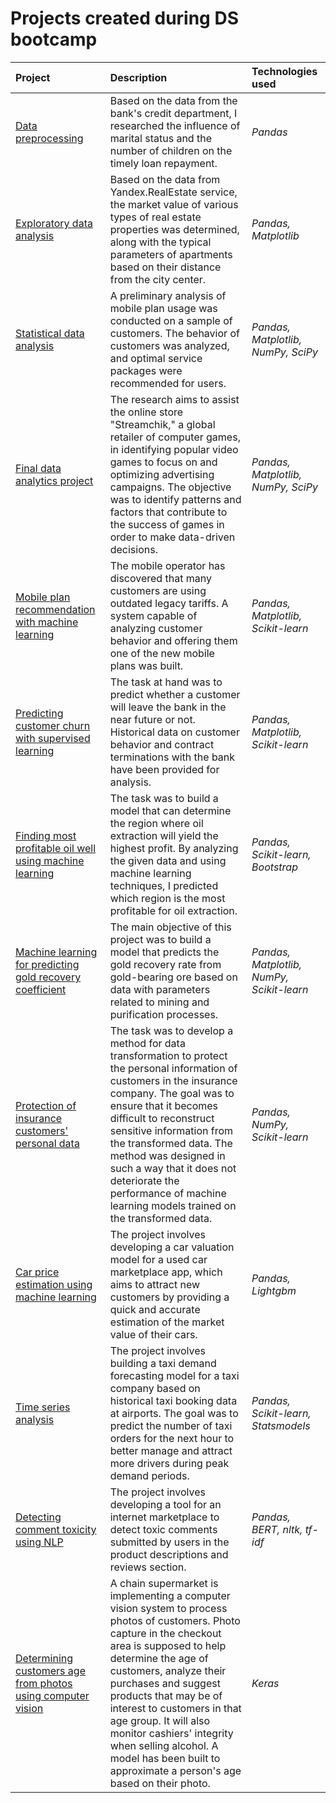 # Projects created during DS bootcamp

| Project | Description | Technologies used | 
| :---------------------- | :---------------------- | :---------------------- |
| [Data preprocessing](https://github.com/gi-garif/data-science-and-analytics-projects/blob/main/Data%20preprocessing.ipynb) | Based on the data from the bank's credit department, I researched the influence of marital status and the number of children on the timely loan repayment. | *Pandas* |
| [Exploratory data analysis](https://github.com/gi-garif/data-science-and-analytics-projects/blob/main/Exploratory%20data%20analysis.ipynb) | Based on the data from Yandex.RealEstate service, the market value of various types of real estate properties was determined, along with the typical parameters of apartments based on their distance from the city center.| *Pandas, Matplotlib* |
| [Statistical data analysis](https://github.com/gi-garif/data-science-and-analytics-projects/blob/main/Statistical%20data%20analysis.ipynb) | A preliminary analysis of mobile plan usage was conducted on a sample of customers. The behavior of customers was analyzed, and optimal service packages were recommended for users.| *Pandas, Matplotlib, NumPy, SciPy* |
| [Final data analytics project](https://github.com/gi-garif/data-science-and-analytics-projects/blob/main/Final%20data%20analytics%20project.ipynb) | The research aims to assist the online store "Streamchik," a global retailer of computer games, in identifying popular video games to focus on and optimizing advertising campaigns. The objective was to identify patterns and factors that contribute to the success of games in order to make data-driven decisions.| *Pandas, Matplotlib, NumPy, SciPy* |
| [Mobile plan recommendation with machine learning](https://github.com/gi-garif/data-science-and-analytics-projects/blob/main/Mobile%20Plan%20Recommendation%20with%20Machine%20Learning.ipynb) | The mobile operator has discovered that many customers are using outdated legacy tariffs. A system capable of analyzing customer behavior and offering them one of the new mobile plans was built.| *Pandas, Matplotlib, Scikit-learn* |
| [Predicting customer churn with supervised learning](https://github.com/gi-garif/data-science-and-analytics-projects/blob/main/Predicting%20Customer%20Churn%20with%20Supervised%20Learning.ipynb) | The task at hand was to predict whether a customer will leave the bank in the near future or not. Historical data on customer behavior and contract terminations with the bank have been provided for analysis.| *Pandas, Matplotlib, Scikit-learn* |
| [Finding most profitable oil well using machine learning](https://github.com/gi-garif/data-science-and-analytics-projects/blob/main/Finding%20Most%20Profitable%20Oil%20Well%20using%20Machine%20Learning.ipynb) | The task was to build a model that can determine the region where oil extraction will yield the highest profit. By analyzing the given data and using machine learning techniques, I predicted which region is the most profitable for oil extraction. | *Pandas, Scikit-learn, Bootstrap* |
| [Machine learning for predicting gold recovery coefficient](https://github.com/gi-garif/data-science-and-analytics-projects/blob/main/Machine%20Learning%20for%20Predicting%20Gold%20Recovery%20Coefficient.ipynb) | The main objective of this project was to build a model that predicts the gold recovery rate from gold-bearing ore based on data with parameters related to mining and purification processes.| *Pandas, Matplotlib, NumPy, Scikit-learn* |
| [Protection of insurance customers' personal data](https://github.com/gi-garif/data-science-and-analytics-projects/blob/main/Protection%20of%20Insurance%20Customers'%20Personal%20Data.ipynb) | The task was to develop a method for data transformation to protect the personal information of customers in the insurance company. The goal was to ensure that it becomes difficult to reconstruct sensitive information from the transformed data. The method was designed in such a way that it does not deteriorate the performance of machine learning models trained on the transformed data. | *Pandas, NumPy, Scikit-learn* |
| [Car price estimation using machine learning](https://github.com/gi-garif/data-science-and-analytics-projects/blob/main/Car%20Price%20Estimation%20using%20Machine%20Learning.ipynb) | The project involves developing a car valuation model for a used car marketplace app, which aims to attract new customers by providing a quick and accurate estimation of the market value of their cars. | *Pandas, Lightgbm* |
| [Time series analysis](https://github.com/gi-garif/data-science-and-analytics-projects/blob/main/Time%20Series%20Analysis.ipynb) | The project involves building a taxi demand forecasting model for a taxi company based on historical taxi booking data at airports. The goal was to predict the number of taxi orders for the next hour to better manage and attract more drivers during peak demand periods.| *Pandas, Scikit-learn, Statsmodels* |
| [Detecting comment toxicity using NLP](https://github.com/gi-garif/data-science-and-analytics-projects/blob/main/Detecting%20Comment%20Toxicity%20using%20NLP.ipynb) | The project involves developing a tool for an internet marketplace to detect toxic comments submitted by users in the product descriptions and reviews section.| *Pandas, BERT, nltk, tf-idf* |
| [Determining customers age from photos using computer vision](https://github.com/gi-garif/data-science-and-analytics-projects/blob/main/Determining%20customers%20age%20from%20photos%20using%20computer%20vision.ipynb) | A chain supermarket is implementing a computer vision system to process photos of customers. Photo capture in the checkout area is supposed to help determine the age of customers, analyze their purchases and suggest products that may be of interest to customers in that age group. It will also monitor cashiers' integrity when selling alcohol. A model has been built to approximate a person's age based on their photo.| *Keras* |

